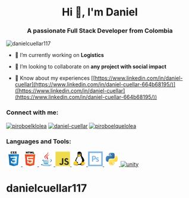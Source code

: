 <h1 align="center">Hi 👋, I'm Daniel</h1>
<h3 align="center">A passionate Full Stack Developer from Colombia</h3>

<p align="left"> <img src="https://komarev.com/ghpvc/?username=danielcuellar117&label=Profile%20views&color=0e75b6&style=flat" alt="danielcuellar117" /> </p>

- 🔭 I’m currently working on **Logistics**

- 👯 I’m looking to collaborate on **any project with social impact**

- 📄 Know about my experiences [[https://www.linkedin.com/in/daniel-cuellar](https://www.linkedin.com/in/daniel-cuellar-664b68195/)]([https://www.linkedin.com/in/daniel-cuellar](https://www.linkedin.com/in/daniel-cuellar-664b68195/))

<h3 align="left">Connect with me:</h3>
<p align="left">
<a href="https://twitter.com/piroboelklolea" target="blank"><img align="center" src="https://raw.githubusercontent.com/rahuldkjain/github-profile-readme-generator/master/src/images/icons/Social/twitter.svg" alt="piroboelklolea" height="30" width="40" /></a>
<a href="https://linkedin.com/in/daniel-cuellar" target="blank"><img align="center" src="https://raw.githubusercontent.com/rahuldkjain/github-profile-readme-generator/master/src/images/icons/Social/linked-in-alt.svg" alt="daniel-cuellar" height="30" width="40" /></a>
<a href="https://instagram.com/piroboelquelolea" target="blank"><img align="center" src="https://raw.githubusercontent.com/rahuldkjain/github-profile-readme-generator/master/src/images/icons/Social/instagram.svg" alt="piroboelquelolea" height="30" width="40" /></a>
</p>

<h3 align="left">Languages and Tools:</h3>
<p align="left"> <a href="https://www.w3schools.com/css/" target="_blank" rel="noreferrer"> <img src="https://raw.githubusercontent.com/devicons/devicon/master/icons/css3/css3-original-wordmark.svg" alt="css3" width="40" height="40"/> </a> <a href="https://www.w3.org/html/" target="_blank" rel="noreferrer"> <img src="https://raw.githubusercontent.com/devicons/devicon/master/icons/html5/html5-original-wordmark.svg" alt="html5" width="40" height="40"/> </a> <a href="https://www.java.com" target="_blank" rel="noreferrer"> <img src="https://raw.githubusercontent.com/devicons/devicon/master/icons/java/java-original.svg" alt="java" width="40" height="40"/> </a> <a href="https://developer.mozilla.org/en-US/docs/Web/JavaScript" target="_blank" rel="noreferrer"> <img src="https://raw.githubusercontent.com/devicons/devicon/master/icons/javascript/javascript-original.svg" alt="javascript" width="40" height="40"/> </a> <a href="https://www.linux.org/" target="_blank" rel="noreferrer"> <img src="https://raw.githubusercontent.com/devicons/devicon/master/icons/linux/linux-original.svg" alt="linux" width="40" height="40"/> </a> <a href="https://www.photoshop.com/en" target="_blank" rel="noreferrer"> <img src="https://raw.githubusercontent.com/devicons/devicon/master/icons/photoshop/photoshop-line.svg" alt="photoshop" width="40" height="40"/> </a> <a href="https://www.python.org" target="_blank" rel="noreferrer"> <img src="https://raw.githubusercontent.com/devicons/devicon/master/icons/python/python-original.svg" alt="python" width="40" height="40"/> </a> <a href="https://unity.com/" target="_blank" rel="noreferrer"> <img src="https://www.vectorlogo.zone/logos/unity3d/unity3d-icon.svg" alt="unity" width="40" height="40"/> </a> </p>

# danielcuellar117

